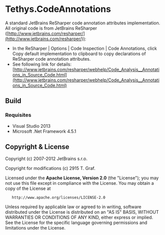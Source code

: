 Tethys.CodeAnnotations
======================

A standard JetBrains ReSharper code annotation attributes implementation.
All original code is from JetBrains ReSharper ([http://www.jetbrains.com/resharper/](http://www.jetbrains.com/resharper/)):

* In the ReSharper | Options | Code Inspection | Code Annotations, 
  click Copy default implementation to clipboard to copy declarations
  of ReSharper code annotation attributes. 
* See following link for details:
  [http://www.jetbrains.com/resharper/webhelp/Code_Analysis__Annotations_in_Source_Code.html](http://www.jetbrains.com/resharper/webhelp/Code_Analysis__Annotations_in_Source_Code.html)

## Build ##

### Requisites ###

* Visual Studio 2013
* Microsoft .Net Framework 4.5.1

## Copyright & License ##

Copyright (c) 2007-2012 JetBrains s.r.o.

Copyright for modifications (c) 2915 T. Graf.

Licensed under the **Apache License, Version 2.0** (the "License");
you may not use this file except in compliance with the License.
You may obtain a copy of the License at

       http://www.apache.org/licenses/LICENSE-2.0

Unless required by applicable law or agreed to in writing, software distributed under the License is distributed on an "AS IS" BASIS, WITHOUT WARRANTIES OR CONDITIONS OF ANY KIND, either express or implied.
See the License for the specific language governing permissions and limitations under the License.
